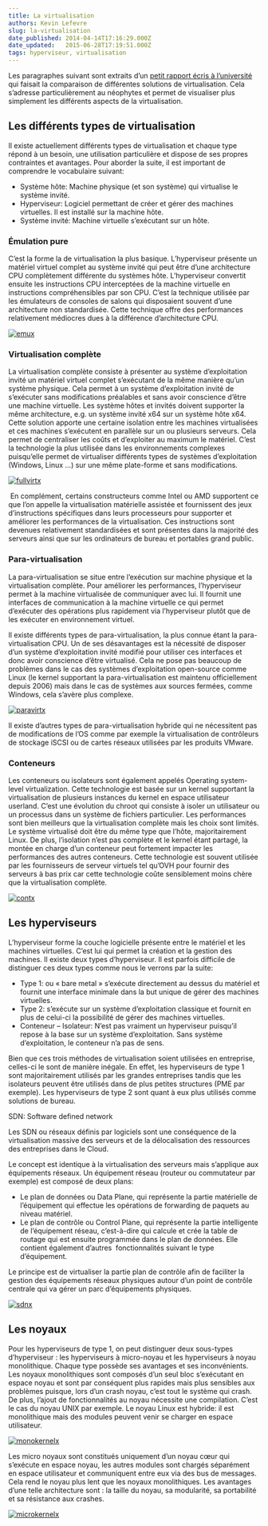 ```yaml
---
title: La virtualisation
authors: Kevin Lefevre
slug: la-virtualisation
date_published: 2014-04-14T17:16:29.000Z
date_updated:   2015-06-28T17:19:51.000Z
tags: hyperviseur, virtualisation
---
```



Les paragraphes suivant sont extraits d’un [petit rapport écris à l’université](https://drive.google.com/file/d/0B-y_lX94BMsQZ2dIZnJQNUVxcmM/edit?usp=sharing) qui faisait la comparaison de différentes solutions de virtualisation. Cela s’adresse particulièrement au néophytes et permet de visualiser plus simplement les différents aspects de la virtualisation.


## Les différents types de virtualisation

Il existe actuellement différents types de virtualisation et chaque type répond à un besoin, une utilisation particulière et dispose de ses propres contraintes et avantages. Pour aborder la suite, il est important de comprendre le vocabulaire suivant:

- Système hôte: Machine physique (et son système) qui virtualise le système invité.
- Hyperviseur: Logiciel permettant de créer et gérer des machines virtuelles. Il est installé sur la machine hôte.
- Système invité: Machine virtuelle s’exécutant sur un hôte.

### Émulation pure

C’est la forme la de virtualisation la plus basique. L’hyperviseur présente un matériel virtuel complet au système invité qui peut être d’une architecture CPU complètement différente du systèmes hôte. L’hyperviseur convertit ensuite les instructions CPU interceptées de la machine virtuelle en instructions compréhensibles par son CPU. C’est la technique utilisée par les émulateurs de consoles de salons qui disposaient souvent d’une architecture non standardisée. Cette technique offre des performances relativement médiocres dues à la différence d’architecture CPU.

[![emux](http://res.cloudinary.com/vsense/image/upload/v1435508390/emux_tkiyiw.png)](http://res.cloudinary.com/vsense/image/upload/v1435508390/emux_tkiyiw.png)

### Virtualisation complète

La virtualisation complète consiste à présenter au système d’exploitation invité un matériel virtuel complet s’exécutant de la même manière qu’un système physique. Cela permet à un système d’exploitation invité de s’exécuter sans modifications préalables et sans avoir conscience d’être une machine virtuelle. Les système hôtes et invités doivent supporter la même architecture, e.g. un système invité x64 sur un système hôte x64. Cette solution apporte une certaine isolation entre les machines virtualisées et ces machines s’exécutent en parallèle sur un ou plusieurs serveurs. Cela permet de centraliser les coûts et d’exploiter au maximum le matériel. C’est la technologie la plus utilisée dans les environnements complexes puisqu’elle permet de virtualiser différents types de systèmes d’exploitation (Windows, Linux …) sur une même plate-forme et sans modifications.

[![fullvirtx](http://res.cloudinary.com/vsense/image/upload/v1435508389/fullvirtx_xvaoft.png)](http://res.cloudinary.com/vsense/image/upload/v1435508389/fullvirtx_xvaoft.png)

 En complément, certains constructeurs comme Intel ou AMD supportent ce que l’on appelle la virtualisation matérielle assistée et fournissent des jeux d’instructions spécifiques dans leurs processeurs pour supporter et améliorer les performances de la virtualisation. Ces instructions sont devenues relativement standardisées et sont présentes dans la majorité des serveurs ainsi que sur les ordinateurs de bureau et portables grand public.

### Para-virtualisation

La para-virtualisation se situe entre l’exécution sur machine physique et la virtualisation complète. Pour améliorer les performances, l’hyperviseur permet à la machine virtualisée de communiquer avec lui. Il fournit une interfaces de communication à la machine virtuelle ce qui permet d’exécuter des opérations plus rapidement via l’hyperviseur plutôt que de les exécuter en environnement virtuel.

Il existe différents types de para-virtualisation, la plus connue étant la para-virtualisation CPU. Un de ses désavantages est la nécessité de disposer d’un système d’exploitation invité modifié pour utiliser ces interfaces et donc avoir conscience d’être virtualisé. Cela ne pose pas beaucoup de problèmes dans le cas des systèmes d’exploitation open-source comme Linux (le kernel supportant la para-virtualisation est maintenu officiellement depuis 2006) mais dans le cas de systèmes aux sources fermées, comme Windows, cela s’avère plus complexe.

[![paravirtx](http://res.cloudinary.com/vsense/image/upload/v1435508387/paravirtx_gfj2zt.png)](http://res.cloudinary.com/vsense/image/upload/v1435508387/paravirtx_gfj2zt.png)

Il existe d’autres types de para-virtualisation hybride qui ne nécessitent pas de modifications de l’OS comme par exemple la virtualisation de contrôleurs de stockage iSCSI ou de cartes réseaux utilisées par les produits VMware.

### Conteneurs

Les conteneurs ou isolateurs sont également appelés Operating system-level virtualization. Cette technologie est basée sur un kernel supportant la virtualisation de plusieurs instances du kernel en espace utilisateur userland. C’est une évolution du chroot qui consiste à isoler un utilisateur ou un processus dans un système de fichiers particulier. Les performances sont bien meilleurs que la virtualisation complète mais les choix sont limités. Le système virtualisé doit être du même type que l’hôte, majoritairement Linux. De plus, l’isolation n’est pas complète et le kernel étant partagé, la montée en charge d’un conteneur peut fortement impacter les performances des autres conteneurs. Cette technologie est souvent utilisée par les fournisseurs de serveur virtuels tel qu’OVH pour fournir des serveurs à bas prix car cette technologie coûte sensiblement moins chère que la virtualisation complète.

[![contx](http://res.cloudinary.com/vsense/image/upload/v1435508391/contx_nqef7p.png)](http://res.cloudinary.com/vsense/image/upload/v1435508391/contx_nqef7p.png)


## Les hyperviseurs

L’hyperviseur forme la couche logicielle présente entre le matériel et les machines virtuelles. C’est lui qui permet la création et la gestion des machines. Il existe deux types d’hyperviseur. Il est parfois difficile de distinguer ces deux types comme nous le verrons par la suite:

- Type 1: ou « bare metal » s’exécute directement au dessus du matériel et fournit une interface minimale dans la but unique de gérer des machines virtuelles.
- Type 2: s’exécute sur un système d’exploitation classique et fournit en plus de celui-ci la possibilité de gérer des machines virtuelles.
- Conteneur – Isolateur: N’est pas vraiment un hyperviseur puisqu’il repose à la base sur un système d’exploitation. Sans système d’exploitation, le conteneur n’a pas de sens.

Bien que ces trois méthodes de virtualisation soient utilisées en entreprise, celles-ci le sont de manière inégale. En effet, les hyperviseurs de type 1 sont majoritairement utilisés par les grandes entreprises tandis que les isolateurs peuvent être utilisés dans de plus petites structures (PME par exemple). Les hyperviseurs de type 2 sont quant à eux plus utilisés comme solutions de bureau.

SDN: Software defined network

Les SDN ou réseaux définis par logiciels sont une conséquence de la virtualisation massive des serveurs et de la délocalisation des ressources des entreprises dans le Cloud.

Le concept est identique à la virtualisation des serveurs mais s’applique aux équipements réseaux. Un équipement réseau (routeur ou commutateur par exemple) est composé de deux plans:

- Le plan de données ou Data Plane, qui représente la partie matérielle de l’équipement qui effectue les opérations de forwarding de paquets au niveau matériel.
- Le plan de contrôle ou Control Plane, qui représente la partie intelligente de l’équipement réseau, c’est-à-dire qui calcule et crée la table de routage qui est ensuite programmée dans le plan de données. Elle contient également d’autres  fonctionnalités suivant le type d’équipement.

Le principe est de virtualiser la partie plan de contrôle afin de faciliter la gestion des équipements réseaux physiques autour d’un point de contrôle centrale qui va gérer un parc d’équipements physiques.

[![sdnx](http://res.cloudinary.com/vsense/image/upload/v1435508387/sdnx_h9ha78.png)](http://res.cloudinary.com/vsense/image/upload/v1435508387/sdnx_h9ha78.png)


## Les noyaux

Pour les hyperviseurs de type 1, on peut distinguer deux sous-types d’hyperviseur : les hyperviseurs à micro-noyau et les hyperviseurs à noyau monolithique. Chaque type possède ses avantages et ses inconvénients. Les noyaux monolithiques sont composés d’un seul bloc s’exécutant en espace noyau et sont par conséquent plus rapides mais plus sensibles aux problèmes puisque, lors d’un crash noyau, c’est tout le système qui crash. De plus, l’ajout de fonctionnalités au noyau nécessite une compilation. C’est le cas du noyau UNIX par exemple. Le noyau Linux est hybride: il est monolithique mais des modules peuvent venir se charger en espace utilisateur.

[![monokernelx](http://res.cloudinary.com/vsense/image/upload/v1435508388/monokernelx_u2nvhq.png)](http://res.cloudinary.com/vsense/image/upload/v1435508388/monokernelx_u2nvhq.png)

Les micro noyaux sont constitués uniquement d’un noyau cœur qui s’exécute en espace noyau, les autres modules sont chargés séparément en espace utilisateur et communiquent entre eux via des bus de messages. Cela rend le noyau plus lent que les noyaux monolithiques. Les avantages d’une telle architecture sont : la taille du noyau, sa modularité, sa portabilité et sa résistance aux crashes.

[![microkernelx](http://res.cloudinary.com/vsense/image/upload/v1435508389/microkernelx_mjawzt.png)](http://res.cloudinary.com/vsense/image/upload/v1435508389/microkernelx_mjawzt.png)



